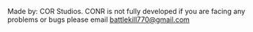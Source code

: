 Made by: COR Studios.
CONR is not fully developed if you are facing any problems or bugs please email battlekill770@gmail.com
